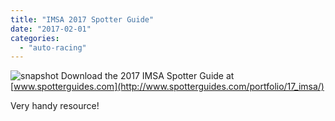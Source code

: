 ```yaml
---
title: "IMSA 2017 Spotter Guide"
date: "2017-02-01"
categories: 
  - "auto-racing"
---
```


![snapshot](/blog/images/imsa-snapshot.png)
Download the 2017 IMSA Spotter Guide at [www.spotterguides.com](http://www.spotterguides.com/portfolio/17_imsa/)

Very handy resource!
